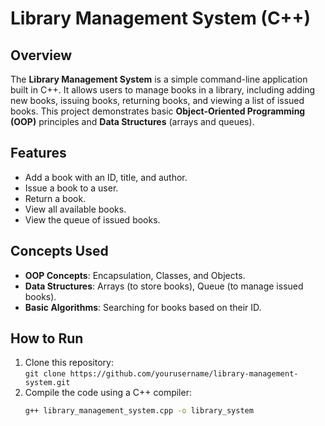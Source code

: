 # Library Management System (C++)

## Overview
The **Library Management System** is a simple command-line application built in C++. It allows users to manage books in a library, including adding new books, issuing books, returning books, and viewing a list of issued books. This project demonstrates basic **Object-Oriented Programming (OOP)** principles and **Data Structures** (arrays and queues).

## Features
- Add a book with an ID, title, and author.
- Issue a book to a user.
- Return a book.
- View all available books.
- View the queue of issued books.

## Concepts Used
- **OOP Concepts**: Encapsulation, Classes, and Objects.
- **Data Structures**: Arrays (to store books), Queue (to manage issued books).
- **Basic Algorithms**: Searching for books based on their ID.

## How to Run
1. Clone this repository:  
   `git clone https://github.com/yourusername/library-management-system.git`
2. Compile the code using a C++ compiler:
   ```bash
   g++ library_management_system.cpp -o library_system
